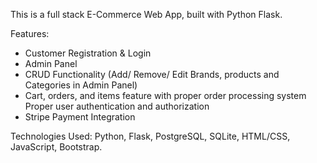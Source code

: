 This is a full stack E-Commerce Web App, built with Python Flask.

Features:
* Customer Registration & Login
* Admin Panel
* CRUD Functionality (Add/ Remove/ Edit Brands, products and Categories in Admin Panel)
* Cart, orders, and items feature with proper order processing system Proper user authentication 
 and authorization
* Stripe Payment Integration

Technologies Used: Python, Flask, PostgreSQL, SQLite, HTML/CSS, JavaScript, Bootstrap.
